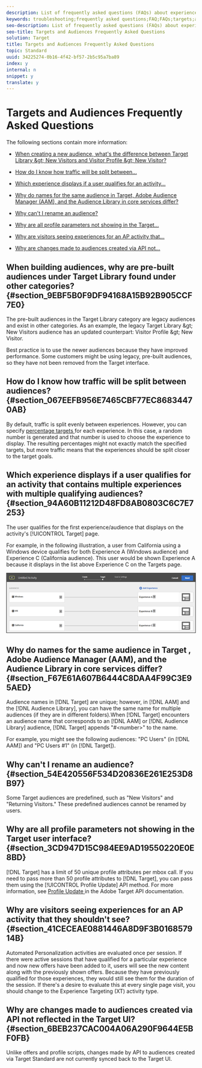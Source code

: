 ```yaml
---
description: List of frequently asked questions (FAQs) about experience targeting and audiences.
keywords: troubleshooting;frequently asked questions;FAQ;FAQs;targets;audiences
seo-description: List of frequently asked questions (FAQs) about experience targeting and audiences.
seo-title: Targets and Audiences Frequently Asked Questions
solution: Target
title: Targets and Audiences Frequently Asked Questions
topic: Standard
uuid: 34225274-0b16-4f42-bf57-2b5c95a7ba89
index: y
internal: n
snippet: y
translate: y
---
```


# Targets and Audiences Frequently Asked Questions

The following sections contain more information: 


* [ When creating a new audience, what's the difference between Target Library &amp;gt; New Visitors and Visitor Profile &amp;gt; New Visitor? ](c_troubleshooting_targets_and_audiences.md#section_9EBF5B0F9DF94168A15B92B905CCF7E0) 

* [ How do I know how traffic will be split between... ](c_troubleshooting_targets_and_audiences.md#section_067EEFB956E7465CBF77EC86834470AB) 

* [ Which experience displays if a user qualifies for an activity... ](c_troubleshooting_targets_and_audiences.md#section_94A60B11212D48FD8AB0803C6C7E7253) 

* [ Why do names for the same audience in Target, Adobe Audience Manager (AAM), and the Audience Library in core services differ? ](c_troubleshooting_targets_and_audiences.md#section_F67E61A607B6444C8DAA4F99C3E95AED) 

* [ Why can't I rename an audience? ](c_troubleshooting_targets_and_audiences.md#section_54E420556F534D20836E261E253D8B97) 

* [ Why are all profile parameters not showing in the Target... ](c_troubleshooting_targets_and_audiences.md#section_3CD947D15C984EE9AD19550220E0E8BD) 

* [ Why are visitors seeing experiences for an AP activity that... ](c_troubleshooting_targets_and_audiences.md#section_41CECEAE0881446A8D9F3B016857914B) 

* [ Why are changes made to audiences created via API not... ](c_troubleshooting_targets_and_audiences.md#section_6BEB237CAC004A06A290F9644E5BF0FB) 



## When building audiences, why are pre-built audiences under Target Library found under other categories? {#section_9EBF5B0F9DF94168A15B92B905CCF7E0}

The pre-built audiences in the Target Library category are legacy audiences and exist in other categories. As an example, the legacy Target Library &amp;gt; New Visitors audience has an updated counterpart: Visitor Profile &amp;gt; New Visitor. 

Best practice is to use the newer audiences because they have improved performance. Some customers might be using legacy, pre-built audiences, so they have not been removed from the Target interface. 

## How do I know how traffic will be split between audiences? {#section_067EEFB956E7465CBF77EC86834470AB}

By default, traffic is split evenly between experiences. However, you can specify [ percentage targets ](c_target_percent.md#concept_9D0C47368EB942C9A66CE03C6BD92412) for each experience. In this case, a random number is generated and that number is used to choose the experience to display. The resulting percentages might not exactly match the specified targets, but more traffic means that the experiences should be split closer to the target goals. 

## Which experience displays if a user qualifies for an activity that contains multiple experiences with multiple qualifying audiences? {#section_94A60B11212D48FD8AB0803C6C7E7253}

The user qualifies for the first experience/audience that displays on the activity's [!UICONTROL  Target] page. 

For example, in the following illustration, a user from California using a Windows device qualifies for both Experience A (Windows audience) and Experience C (California audience). This user would be shown Experience A because it displays in the list above Experience C on the Targets page. 

![](../assets/audiences_order.png) 

## Why do names for the same audience in Target , Adobe Audience Manager (AAM), and the Audience Library in core services differ? {#section_F67E61A607B6444C8DAA4F99C3E95AED}

Audience names in [!DNL  Target] are unique; however, in [!DNL  AAM] and the [!DNL  Audience Library], you can have the same name for multiple audiences (if they are in different folders).When [!DNL  Target] encounters an audience name that corresponds to an [!DNL  AAM] or [!DNL  Audience Library] audience, [!DNL  Target] appends "#&lt;number&gt;" to the name. 

For example, you might see the following audiences: "PC Users" (in [!DNL  AAM]) and "PC Users #1" (in [!DNL  Target]). 

## Why can't I rename an audience? {#section_54E420556F534D20836E261E253D8B97}

Some Target audiences are predefined, such as "New Visitors" and "Returning Visitors." These predefined audiences cannot be renamed by users. 

## Why are all profile parameters not showing in the Target user interface? {#section_3CD947D15C984EE9AD19550220E0E8BD}

[!DNL  Target] has a limit of 50 unique profile attributes per mbox call. If you need to pass more than 50 profile attributes to [!DNL  Target], you can pass them using the [!UICONTROL  Profile Update] API method. For more information, see [ Profile Update ](https://www.adobe.io/apis/marketingcloud/target/docs/reference/profiles/profile-update.html) in the Adobe Target API documentation. 

## Why are visitors seeing experiences for an AP activity that they shouldn't see? {#section_41CECEAE0881446A8D9F3B016857914B}

Automated Personalization activities are evaluated once per session. If there were active sessions that have qualified for a particular experience and now new offers have been added to it, users will see the new content along with the previously shown offers. Because they have previously qualified for those experiences, they would still see them for the duration of the session. If there's a desire to evaluate this at every single page visit, you should change to the Experience Targeting (XT) activity type. 

## Why are changes made to audiences created via API not reflected in the Target UI? {#section_6BEB237CAC004A06A290F9644E5BF0FB}

Unlike offers and profile scripts, changes made by API to audiences created via Target Standard are not currently synced back to the Target UI. 
